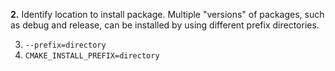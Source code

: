 **2.** Identify location to install package. Multiple "versions" of packages, such as debug and release, can be installed by 
using different prefix directories.

  3. `--prefix=directory`
  4. `CMAKE_INSTALL_PREFIX=directory`

